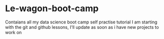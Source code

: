 # Le-wagon-boot-camp
Contaians all my data science boot camp self practise tutorial
I am starting with the git and github lessons, I'll update as soon as i have new projects to work on
